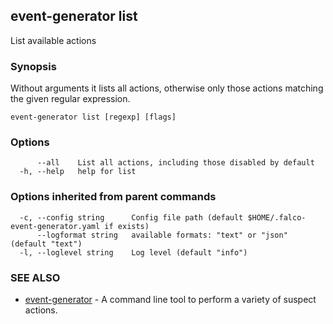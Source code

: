 ## event-generator list

List available actions

### Synopsis

Without arguments it lists all actions, otherwise only those actions matching the given regular expression.


```
event-generator list [regexp] [flags]
```

### Options

```
      --all    List all actions, including those disabled by default
  -h, --help   help for list
```

### Options inherited from parent commands

```
  -c, --config string      Config file path (default $HOME/.falco-event-generator.yaml if exists)
      --logformat string   available formats: "text" or "json" (default "text")
  -l, --loglevel string    Log level (default "info")
```

### SEE ALSO

* [event-generator](event-generator.md)	 - A command line tool to perform a variety of suspect actions.


